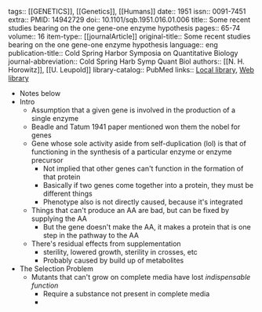 tags:: [[GENETICS]], [[Genetics]], [[Humans]]
date:: 1951
issn:: 0091-7451
extra:: PMID: 14942729
doi:: 10.1101/sqb.1951.016.01.006
title:: Some recent studies bearing on the one gene-one enzyme hypothesis
pages:: 65-74
volume:: 16
item-type:: [[journalArticle]]
original-title:: Some recent studies bearing on the one gene-one enzyme hypothesis
language:: eng
publication-title:: Cold Spring Harbor Symposia on Quantitative Biology
journal-abbreviation:: Cold Spring Harb Symp Quant Biol
authors:: [[N. H. Horowitz]], [[U. Leupold]]
library-catalog:: PubMed
links:: [Local library](zotero://select/library/items/8MF883K2), [Web library](https://www.zotero.org/users/6106196/items/8MF883K2)

- Notes below
- Intro
	- Assumption that a given gene is involved in the production of a single enzyme
	- Beadle and Tatum 1941 paper mentioned won them the nobel for genes
	- Gene whose sole activity aside from self-duplication (lol) is that of functioning in the synthesis of a particular enzyme or enzyme precursor
		- Not implied that other genes can't function in the formation of that protein
		- Basically if two genes come together into a protein, they must be different things
		- Phenotype also is not directly caused, because it's integrated
	- Things that can't produce an AA are bad, but can be fixed by supplying the AA
		- But the gene doesn't make the AA, it makes a protein that is one step in the pathway to the AA
	- There's residual effects from supplementation
		- sterility, lowered growth, sterility in crosses, etc
		- Probably caused by build up of metabolites
- The Selection Problem
	- Mutants that can't grow on complete media have lost *indispensable function*
		- Require a substance not present in complete media
		-
